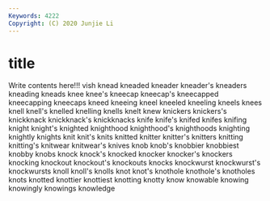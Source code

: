 ```yaml
---
Keywords: 4222
Copyright: (C) 2020 Junjie Li
---
```


# title

Write contents here!!!
vish 
knead 
kneaded 
kneader 
kneader's 
kneaders 
kneading 
kneads 
knee
knee's 
kneecap 
kneecap's 
kneecapped 
kneecapping 
kneecaps 
kneed 
kneeing 
kneel 
kneeled
kneeling 
kneels 
knees 
knell 
knell's 
knelled 
knelling 
knells 
knelt 
knew
knickers 
knickers's 
knickknack 
knickknack's 
knickknacks 
knife 
knife's 
knifed 
knifes 
knifing
knight 
knight's 
knighted 
knighthood 
knighthood's 
knighthoods 
knighting 
knightly 
knights 
knit
knit's 
knits 
knitted 
knitter 
knitter's 
knitters 
knitting 
knitting's 
knitwear 
knitwear's
knives 
knob 
knob's 
knobbier 
knobbiest 
knobby 
knobs 
knock 
knock's 
knocked
knocker 
knocker's 
knockers 
knocking 
knockout 
knockout's 
knockouts 
knocks 
knockwurst 
knockwurst's
knockwursts 
knoll 
knoll's 
knolls 
knot 
knot's 
knothole 
knothole's 
knotholes 
knots
knotted 
knottier 
knottiest 
knotting 
knotty 
know 
knowable 
knowing 
knowingly 
knowings
knowledge 
